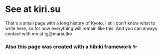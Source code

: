 # See at kiri.su
That's a small page with a long history of Kyoto. 
I still don't know what to write here, so for now everything will remain like this. And you can always contact with me  at tg@marsutko
### Also this page was created with a hibiki framework ✨
